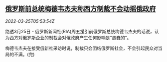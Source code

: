 <!--1648188062000-->
[俄罗斯前总统梅德韦杰夫称西方制裁不会动摇俄政府](https://cn.reuters.com/article/russia-medvedev-west-sanctions-0325-idCNKCS2LM0GD)
------

<div><i>2022-03-25T05:53:54Z</i></div><p>路透3月25日 - 俄罗斯新闻社(RIA)周五援引前俄罗斯总统梅德韦杰夫的话说，认为西方对俄罗斯企业的制裁会对俄政府产生任何影响是“愚蠢的”。</p><p>梅德韦杰夫在接受俄新社采访时说，制裁只会团结俄罗斯社会，不会引起民众对当局的不满。(完)</p>
